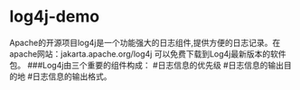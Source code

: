 # log4j-demo
Apache的开源项目log4j是一个功能强大的日志组件,提供方便的日志记录。在apache网站：jakarta.apache.org/log4j 可以免费下载到Log4j最新版本的软件包。
###Log4j由三个重要的组件构成：
#日志信息的优先级
#日志信息的输出目的地
#日志信息的输出格式。
